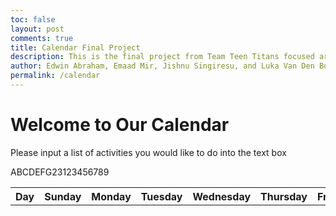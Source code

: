 ```yaml
---
toc: false
layout: post
comments: true
title: Calendar Final Project
description: This is the final project from Team Teen Titans focused around an agenda made for a user
author: Edwin Abraham, Emaad Mir, Jishnu Singiresu, and Luka Van Den Boomen
permalink: /calendar
---
```


# Welcome to Our Calendar
Please input a list of activities you would like to do into the text box

<html>
    <table>
        <tr>
            <th>Day</th>
            <th>Sunday</th>
            <th>Monday</th>
            <th>Tuesday</th>
            <th>Wednesday</th>
            <th>Thursday</th>
            <th>Friday</th>
            <th>Saturday</th>
        </tr>
        <tr>
            <tr>A</tr>
            <tr>B</tr>
            <tr>C</tr>
            <tr>D</tr>
            <tr>E</tr>
            <tr>F</tr>
            <tr>G</tr>
            <tr>23</tr>
        </tr>
        <tr>
            <tr>1</tr>
            <tr>2</tr>
            <tr>3</tr>
            <tr>4</tr>
            <tr>5</tr>
            <tr>6</tr>
            <tr>7</tr>
            <tr>8</tr>
            <tr>9</tr>
        </tr>
    </table>
</html>